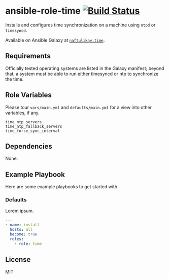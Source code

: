 # ansible-role-time [![Build Status][img-build-status]][build-status]

Installs and configures time synchronization on a machine using `ntpd` or `timesyncd`.

Available on Ansible Galaxy at [`naftulikay.time`][galaxy].

## Requirements

Officially tested operating systems are listed in the Galaxy manifest; beyond that, a system must be able to run either
timesyncd or ntp to synchronize the time.

## Role Variables

Please tour `vars/main.yml` and `defaults/main.yml` for a view into other variables, if any.

<dl>
  <dt><code>time_ntp_servers</code></dt>
  <dd></dd>
  <dt><code>time_ntp_fallback_servers</code></dt>
  <dd></dd>
  <dt><code>time_force_sync_interval</code></dt>
  <dd></dd>
</dl>

## Dependencies

None.

## Example Playbook

Here are some example playbooks to get started with.

### Defaults

Lorem ipsum.

```yaml
---
- name: install
  hosts: all
  become: true
  roles:
    - role: time
```

## License

MIT

 [build-status]: https://travis-ci.org/naftulikay/ansible-role-time
 [img-build-status]: https://travis-ci.org/naftulikay/ansible-role-time.svg?branch=master
 [galaxy]: https://galaxy.ansible.com/naftulikay/time/
